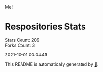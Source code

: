 Me!

# Respositories Stats
Stars Count: 209  
Forks Count: 3

2021-10-01 00:04:45  

This README is automatically generated by [🐰](https://github.com/rnitta/rnitta).
